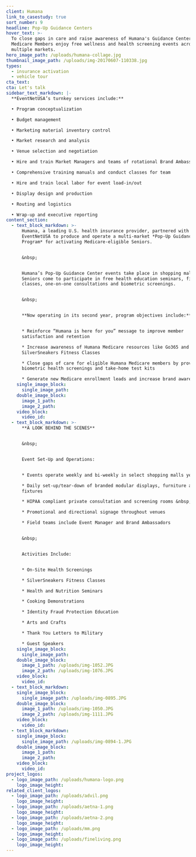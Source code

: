 ```yaml
---
client: Humana
link_to_casestudy: true
sort_number: 9
headline: Pop-Up Guidance Centers
hover_text: >-
  To close gaps in care and raise awareness of Humana's Guidance Centers, Humana
  Medicare Members enjoy free wellness and health screening events across
  multiple markets.
hero_image_path: /uploads/humana-collage.jpg
thumbnail_image_path: /uploads/img-20170607-110338.jpg
types:
  - insurance activation
  - vehicle tour
cta_text:
cta: Let's talk
sidebar_text_markdown: |-
  **EventNetUSA’s turnkey services include:**

  • Program conceptualization

  • Budget management

  • Marketing material inventory control

  • Market research and analysis

  • Venue selection and negotiation

  • Hire and train Market Managers and teams of rotational Brand Ambassadors

  • Comprehensive training manuals and conduct classes for team

  • Hire and train local labor for event load-in/out

  • Display design and production

  • Routing and logistics

  • Wrap-up and executive reporting
content_section:
  - text_block_markdown: >-
      Humana, a leading U.S. health insurance provider, partnered with
      EventNetUSA to produce and operate a multi-market *Pop-Up Guidance Center
      Program* for activating Medicare-eligible Seniors.


      &nbsp;


      Humana’s Pop-Up Guidance Center events take place in shopping malls, where
      Seniors come to participate in free health education seminars, fitness
      classes, one-on-one consultations and biometric screenings.


      &nbsp;


      **Now operating in its second year, program objectives include:**


      * Reinforce “Humana is here for you” message to improve member
      satisfaction and retention

      * Increase awareness of Humana Medicare resources like Go365 and
      SilverSneakers Fitness Classes

      * Close gaps of care for eligible Humana Medicare members by providing
      biometric health screenings and take-home test kits

      * Generate new Medicare enrollment leads and increase brand awareness
    single_image_block:
      single_image_path:
    double_image_block:
      image_1_path:
      image_2_path:
    video_block:
      video_id:
  - text_block_markdown: >-
      **A LOOK BEHIND THE SCENES**


      &nbsp;


      Event Set-Up and Operations:


      * Events operate weekly and bi-weekly in select shopping malls year-round

      * Daily set-up/tear-down of branded modular displays, furniture and
      fixtures

      * HIPAA compliant private consultation and screening rooms &nbsp;

      * Promotional and directional signage throughout venues

      * Field teams include Event Manager and Brand Ambassadors


      &nbsp;


      Activities Include:


      * On-Site Health Screenings

      * SilverSneakers Fitness Classes

      * Health and Nutrition Seminars

      * Cooking Demonstrations

      * Identity Fraud Protection Education

      * Arts and Crafts

      * Thank You Letters to Military

      * Guest Speakers
    single_image_block:
      single_image_path:
    double_image_block:
      image_1_path: /uploads/img-1052.JPG
      image_2_path: /uploads/img-1076.JPG
    video_block:
      video_id:
  - text_block_markdown:
    single_image_block:
      single_image_path: /uploads/img-0895.JPG
    double_image_block:
      image_1_path: /uploads/img-1050.JPG
      image_2_path: /uploads/img-1111.JPG
    video_block:
      video_id:
  - text_block_markdown:
    single_image_block:
      single_image_path: /uploads/img-0894-1.JPG
    double_image_block:
      image_1_path:
      image_2_path:
    video_block:
      video_id:
project_logos:
  - logo_image_path: /uploads/humana-logo.png
    logo_image_height:
related_client_logos:
  - logo_image_path: /uploads/advil.png
    logo_image_height:
  - logo_image_path: /uploads/aetna-1.png
    logo_image_height:
  - logo_image_path: /uploads/aetna-2.png
    logo_image_height:
  - logo_image_path: /uploads/mm.png
    logo_image_height:
  - logo_image_path: /uploads/fineliving.png
    logo_image_height:
---
```


